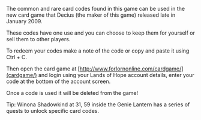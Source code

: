 The common and rare card codes found in this game can be used in the new card game that Decius (the maker of this game) released late in January 2009.

These codes have one use and you can choose to keep them for yourself or sell them to other players.

To redeem your codes make a note of the code or copy and paste it using Ctrl + C.

Then open the card game at [http://www.forlornonline.com/cardgame/](cardgame/) and login using your Lands of Hope account details, enter your code at the bottom of the account screen.

Once a code is used it will be deleted from the game!

Tip: Winona Shadowkind at 31, 59 inside the Genie Lantern has a series of quests to unlock specific card codes.